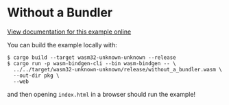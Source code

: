 # Without a Bundler

[View documentation for this example online][dox]

[dox]: https://rustwasm.github.io/wasm-bindgen/examples/without-a-bundler.html

You can build the example locally with:

```
$ cargo build --target wasm32-unknown-unknown --release
$ cargo run -p wasm-bindgen-cli --bin wasm-bindgen -- \
  ../../target/wasm32-unknown-unknown/release/without_a_bundler.wasm \
  --out-dir pkg \
  --web
```

and then opening `index.html` in a browser should run the example!
